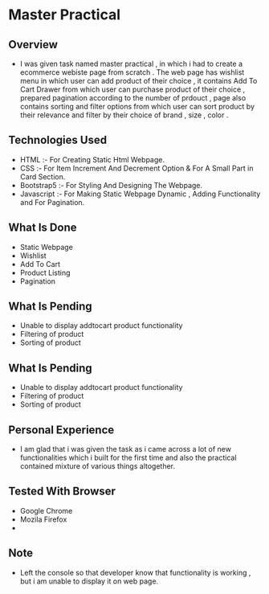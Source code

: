 
# Master Practical



## Overview

- I was given task named master practical , in which i had to create a ecommerce webiste page from scratch . The web page has wishlist menu in which user can add product of their choice , it contains Add To Cart Drawer from which user can purchase product of their choice , prepared pagination according to the number of prdouct , page also contains sorting and filter options from which user can sort product by their relevance and filter by their choice of brand , size , color . 
## Technologies Used
- HTML :- For Creating Static Html Webpage.
- CSS  :- For Item Increment And Decrement Option & For A Small Part in Card Section.
- Bootstrap5 :- For Styling And Designing The Webpage.
- Javascript :- For Making Static Webpage Dynamic , Adding Functionality and For Pagination.
## What Is Done
- Static Webpage
- Wishlist
- Add To Cart
- Product Listing
- Pagination  
## What Is Pending
- Unable to display addtocart product functionality
- Filtering of product
- Sorting of product 
## What Is Pending
- Unable to display addtocart product functionality
- Filtering of product
- Sorting of product 
## Personal Experience
- I am glad that i was given the task as i came across a lot of new functionalities which i built for the first time and also the practical contained mixture of various things altogether.
## Tested With Browser
- Google Chrome
- Mozila Firefox
- 
## Note
- Left the console so that developer know that functionality is working , but i am unable to display it on web page.
